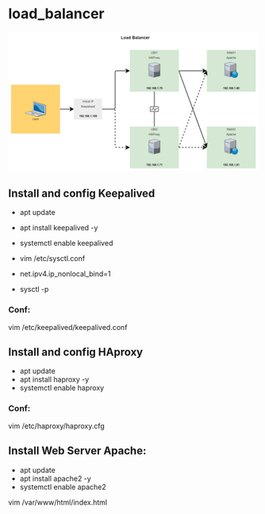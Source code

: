 # load_balancer
![Load Balancer](lb.jpg)

##  Install and config Keepalived
- apt update
- apt install keepalived -y
- systemctl enable keepalived

- vim /etc/sysctl.conf
- net.ipv4.ip_nonlocal_bind=1
- sysctl -p

### Conf:
vim /etc/keepalived/keepalived.conf

##  Install and config HAproxy
- apt update
- apt install haproxy -y
- systemctl enable haproxy

### Conf:
vim /etc/haproxy/haproxy.cfg

##  Install Web Server Apache:
- apt update
- apt install apache2 -y
- systemctl enable apache2

vim /var/www/html/index.html
